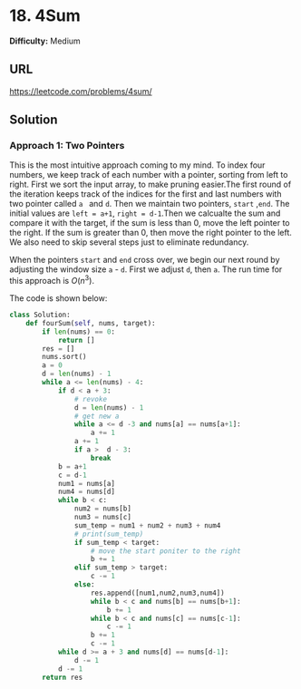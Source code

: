 # 18. 4Sum

**Difficulty:** Medium

## URL

https://leetcode.com/problems/4sum/

## Solution

### Approach 1: Two Pointers

This is the most intuitive approach coming to my mind. To index four numbers, we keep track of each number with a pointer, sorting from left to right. First we sort the input array, to make pruning easier.The first round of the iteration keeps track of the indices for the first and last numbers with two pointer called `a ` and `d`. Then we maintain two pointers,  `start` ,`end`. The initial values are `left = a+1`, `right = d-1`.Then we calcualte the sum and compare it with the target, if the sum is less than 0, move the left pointer to the right. If the sum is greater than 0, then move the right pointer to the left. We also need to skip several steps just to eliminate redundancy.

When the pointers `start` and `end` cross over, we begin our next round by adjusting the window size `a` - `d`. First we adjust `d`, then `a`. The run time for this approach is $O(n^3)$.

The code is shown below:

```python
class Solution:
    def fourSum(self, nums, target):
        if len(nums) == 0:
            return []
        res = []
        nums.sort()
        a = 0
        d = len(nums) - 1
        while a <= len(nums) - 4:
            if d < a + 3:
                # revoke
                d = len(nums) - 1
                # get new a
                while a <= d -3 and nums[a] == nums[a+1]:
                    a += 1
                a += 1
                if a >  d - 3:
                    break
            b = a+1
            c = d-1
            num1 = nums[a]
            num4 = nums[d]
            while b < c:
                num2 = nums[b]
                num3 = nums[c]
                sum_temp = num1 + num2 + num3 + num4
                # print(sum_temp)
                if sum_temp < target:
                    # move the start poniter to the right
                    b += 1
                elif sum_temp > target:
                    c -= 1
                else:
                    res.append([num1,num2,num3,num4])
                    while b < c and nums[b] == nums[b+1]:
                        b += 1
                    while b < c and nums[c] == nums[c-1]:
                        c -= 1
                    b += 1
                    c -= 1
            while d >= a + 3 and nums[d] == nums[d-1]:
                d -= 1
            d -= 1
        return res
```
